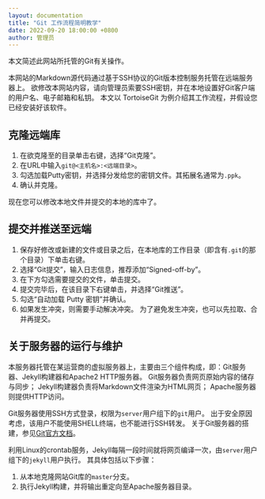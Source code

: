 ```yaml
---
layout: documentation
title: "Git 工作流程简明教学"
date: 2022-09-20 18:00:00 +0800
author: 管理员
---
```


本文简述此网站所托管的Git有关操作。

本网站的Markdown源代码通过基于SSH协议的Git版本控制服务托管在远端服务器上。
欲修改本网站内容，请向管理员索要SSH密钥，并在本地设置好Git客户端的用户名、电子邮箱和私钥。
本文以 TortoiseGit 为例介绍其工作流程，并假设您已经安装好该软件。

## 克隆远端库

1. 在欲克隆至的目录单击右键，选择“Git克隆”。
2. 在URL中输入`git@<主机名>:<远端目录>`。
3. 勾选加载Putty密钥，并选择分发给您的密钥文件。其拓展名通常为`.ppk`。
4. 确认并克隆。

现在您可以修改本地文件并提交的本地的库中了。

## 提交并推送至远端

1. 保存好修改或新建的文件或目录之后，在本地库的工作目录（即含有`.git`的那个目录）下单击右键。
2. 选择“Git提交”，输入日志信息，推荐添加“Signed-off-by”。
3. 在下方勾选需要提交的文件，单击提交。
4. 提交完毕后，在该目录下右键单击，并选择“Git推送”。
5. 勾选“自动加载 Putty 密钥”并确认。
6. 如果发生冲突，则需要手动解决冲突。
为了避免发生冲突，也可以先拉取、合并再提交。

## 关于服务器的运行与维护

本服务器托管在某运营商的虚拟服务器上，主要由三个组件构成，即：Git服务器、Jekyll构建器和Apache2 HTTP服务器。
Git服务器负责网页原始内容的储存与同步；
Jekyll构建器负责将Markdown文件渲染为HTML网页；
Apache服务器则提供HTTP访问。

Git服务器使用SSH方式登录，权限为`server`用户组下的`git`用户。
出于安全原因考虑，该用户不能使用SHELL终端，也不能进行SSH转发。
关于Git服务器的搭建，参见[Git官方文档](https://git-scm.com/book/en/v2/Git-on-the-Server-Setting-Up-the-Server)。

利用Linux的crontab服务，Jekyll每隔一段时间就将网页编译一次，由`server`用户组下的`jekyll`用户执行。
其具体包括以下步骤：
1. 从本地克隆网站Git库的`master`分支。
2. 执行Jekyll构建，并将输出重定向至Apache服务器目录。

